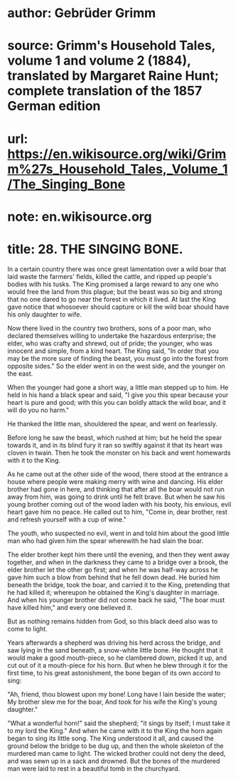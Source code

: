 # author: Gebrüder Grimm
# source: Grimm's Household Tales, volume 1 and volume 2 (1884), translated by Margaret Raine Hunt; complete translation of the 1857 German edition
# url: https://en.wikisource.org/wiki/Grimm%27s_Household_Tales,_Volume_1/The_Singing_Bone
# note: en.wikisource.org
# title: 28. THE SINGING BONE. 

In a certain country there was once great lamentation over a wild boar that laid waste the farmers' fields, killed the cattle, and ripped up people's bodies with his tusks. The King promised a large reward to any one who would free the land from this plague; but the beast was so big and strong that no one dared to go near the forest in which it lived. At last the King gave notice that whosoever should capture or kill the wild boar should have his only daughter to wife. 

Now there lived in the country two brothers, sons of a poor man, who declared themselves willing to undertake the hazardous enterprise; the elder, who was crafty and shrewd, out of pride; the younger, who was innocent and simple, from a kind heart. The King said, "In order that you may be the more sure of finding the beast, you must go into the forest from opposite sides." So the elder went in on the west side, and the younger on the east. 

​When the younger had gone a short way, a little man stepped up to him. He held in his hand a black spear and said, "I give you this spear because your heart is pure and good; with this you can boldly attack the wild boar, and it will do you no harm." 

He thanked the little man, shouldered the spear, and went on fearlessly. 

Before long he saw the beast, which rushed at him; but he held the spear towards it, and in its blind fury it ran so swiftly against it that its heart was cloven in twain. Then he took the monster on his back and went homewards with it to the King. 

As he came out at the other side of the wood, there stood at the entrance a house where people were making merry with wine and dancing. His elder brother had gone in here, and thinking that after all the boar would not run away from him, was going to drink until he felt brave. But when he saw his young brother coming out of the wood laden with his booty, his envious, evil heart gave him no peace. He called out to him, "Come in, dear brother, rest and refresh yourself with a cup of wine." 

The youth, who suspected no evil, went in and told him about the good little man who had given him the spear wherewith he had slain the boar. 

The elder brother kept him there until the evening, and then they went away together, and when in the darkness they came to a bridge over a brook, the elder brother let the other go first; and when he was half-way across he gave him such a blow from behind that he fell down dead. He buried him beneath the bridge, took the boar, and carried it to the King, pretending that he had killed it; whereupon he obtained the King's daughter in marriage. And when his younger brother did not come back he said, "The boar must have killed him," and every one believed it. 

But as nothing remains hidden from God, so this black deed also was to come to light. 

Years afterwards a shepherd was driving his herd across the bridge, and saw lying in the sand beneath, a snow-white little bone. He thought that it would make a good ​mouth-piece, so he clambered down, picked it up, and cut out of it a mouth-piece for his horn. But when he blew through it for the first time, to his great astonishment, the bone began of its own accord to sing: 

"Ah, friend, thou blowest upon my bone! Long have I lain beside the water; My brother slew me for the boar, And took for his wife the King's young daughter." 

"What a wonderful horn!" said the shepherd; "it sings by itself; I must take it to my lord the King." And when he came with it to the King the horn again began to sing its little song. The King understood it all, and caused the ground below the bridge to be dug up, and then the whole skeleton of the murdered man came to light. The wicked brother could not deny the deed, and was sewn up in a sack and drowned. But the bones of the murdered man were laid to rest in a beautiful tomb in the churchyard. 

